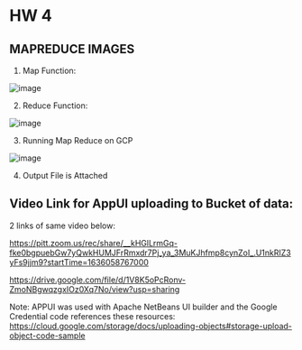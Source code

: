 # HW 4 
## MAPREDUCE IMAGES
1. Map Function:

![image](https://user-images.githubusercontent.com/54678622/140245412-d6226d86-362b-4076-aea6-624bccfeaabb.png)

2. Reduce Function: 

![image](https://user-images.githubusercontent.com/54678622/140245440-aa8c8418-4680-4da3-bd29-0e20300b9aac.png)

3. Running Map Reduce on GCP

![image](https://user-images.githubusercontent.com/54678622/140245526-99809975-810b-4aa3-8e8e-0632aaeafde1.png)

4. Output File is Attached 


## Video Link for AppUI uploading to Bucket of data: 

2 links of same video below: 

https://pitt.zoom.us/rec/share/__kHGlLrmGq-fke0bgpuebGw7yQwkHUMJFrRmxdr7Pj_ya_3MuKJhfmp8cynZoI_.U1nkRIZ3yFs9jjm9?startTime=1636058767000

https://drive.google.com/file/d/1V8K5oPcRonv-ZmoNBgwqzgxIOz0Xq7No/view?usp=sharing

Note: APPUI was used with Apache NetBeans UI builder and the Google Credential code references these resources:
https://cloud.google.com/storage/docs/uploading-objects#storage-upload-object-code-sample
